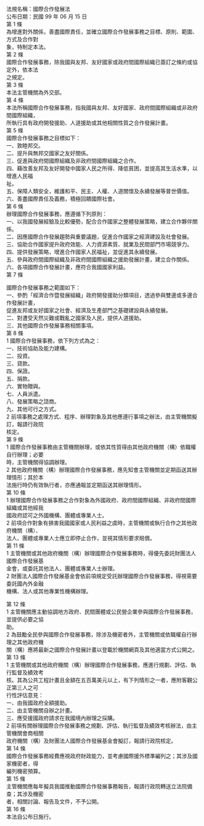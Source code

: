 法規名稱：國際合作發展法  
公布日期：民國 99 年 06 月 15 日  
第 1 條  
為增進對外關係，善盡國際責任，並確立國際合作發展事務之目標、原則、範圍、方式及合作對  
象，特制定本法。  
第 2 條  
國際合作發展事務，除我國與友邦、友好國家或政府間國際組織已簽訂之條約或協定外，依本法  
之規定。  
第 3 條  
本法主管機關為外交部。  
第 4 條  
本法所稱國際合作發展事務，指我國與友邦、友好國家、政府間國際組織或非政府間國際組織，  
所執行具有政府開發援助、人道援助或其他相關性質之合作發展計畫。  
第 5 條  
國際合作發展事務之目標如下：  
一、敦睦邦交。  
二、提升與無邦交國家之友好關係。  
三、促進與政府間國際組織及非政府間國際組織之合作。  
四、藉改善友邦及友好開發中國家人民之所得、降低貧困，並提高其生活水準，以增進人民福  
祉。  
五、保障人類安全，維護和平、民主、人權、人道關懷及永續發展等普世價值。  
六、善盡國際責任及義務，積極回饋國際社會。  
第 6 條  
辦理國際合作發展事務，應遵循下列原則：  
一、以我國發展經驗及比較優勢，配合合作國家之整體發展策略，建立合作夥伴關係。  
二、因應國際合作發展趨勢與重要議題，促進合作國家之經濟建設及社會發展。  
三、協助合作國家提升政府效能、人力資源素質、就業及民間部門市場競爭力。  
四、提供發展策略，增進合作國家人民福祉，並促進其永續發展。  
五、參與政府間國際組織及非政府間國際組織之援助發展計畫，建立合作關係。  
六、各項國際合作發展計畫，應符合我國國家利益。  
第 7 條  


國際合作發展事務之範圍如下：  
一、參酌「經濟合作暨發展組織」政府開發援助分類項目，透過參與雙邊或多邊合作發展計畫，  
促進友邦或友好國家之社會、經濟及生產部門之基礎建設與永續發展。  
二、對遭受天然災難或戰亂之國家及人民，提供人道援助。  
三、其他國際合作發展事務相關事項。  
第 8 條  
1 國際合作發展事務，依下列方式為之：  
一、技術協助及能力建構。  
二、投資。  
三、貸款。  
四、保證。  
五、捐款。  
六、實物贈與。  
七、人員派遣。  
八、發展策略之諮商。  
九、其他可行之方式。  
2 前項事務之處理方式、程序、辦理對象及其他應遵行事項之辦法，由主管機關擬訂，報請行政院  
核定。  
第 9 條  
1 國際合作發展事務由主管機關辦理，或依其性質得由其他政府機關（構）依職權自行辦理；必要  
時，主管機關得協調辦理。  
2 其他政府機關（構）辦理國際合作發展事務，應先知會主管機關並定期函送其辦理情形；其於本  
法施行時仍有效執行者，亦應通報並定期函送其辦理情形。  
第 10 條  
1 辦理國際合作發展事務之合作對象為外國政府、政府間國際組織、非政府間國際組織或其他經我  
國政府認可之外國機構、團體或專業人士。  
2 前項合作對象有損害我國國家或人民利益之虞時，主管機關或執行合作之其他政府機關（構）、  
法人、團體或專業人士應立即停止合作，並視其情形要求賠償。  
第 11 條  
1 主管機關或其他政府機關（構）辦理國際合作發展事務時，得優先委託財團法人國際合作發展基  
金會，或委託其他法人、團體或專業人士辦理。  
2 財團法人國際合作發展基金會依前項規定受託辦理國際合作發展事務，得視需要委託國內外金融  
機構、法人或其他專業性機構辦理。  


第 12 條  
1 主管機關應主動協調地方政府、民間團體或公民營企業參與國際合作發展事務，並提供必要之協  
助。  
2 為鼓勵全民參與國際合作發展事務，除涉及機密者外，主管機關或依職權自行辦理之其他政府機  
關（構）應將最新之國際合作發展計畫以登載於機關網頁及其他適當方式公開之。  
第 13 條  
1 主管機關或其他政府機關（構）辦理國際合作發展事務，應進行規劃、評估、執行監督及績效考  
核。其為公共工程計畫且金額在五百萬美元以上，有下列情形之一者，應附客觀公正第三人之可  
行性評估意見：  
一、由我國政府全額援助。  
二、由主管機關自辦之計畫。  
三、應受援國政府請求在我國境內辦理之採購。  
2 前項有關辦理國際合作發展事務之規劃、評估、執行監督及績效考核辦法，由主管機關會商相關  
政府機關（構）及財團法人國際合作發展基金會擬訂，報請行政院核定。  
第 14 條  
國際合作發展事務經費應視政府財政能力，並考慮國際援外標準編列之；其涉及國家機密者，得  
編列機密預算。  
第 15 條  
主管機關應每年擬具我國推動國際合作發展事務報告，報請行政院轉送立法院備查；其涉及機密  
者，相關討論、報告及文件，不予公開。  
第 16 條  
本法自公布日施行。  



